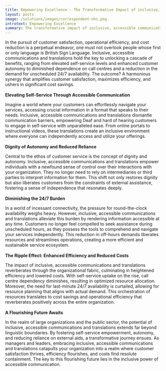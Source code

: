 ```yaml
---
title: Empowering Excellence - The Transformative Impact of inclusive, Accessible Communications and Translations on Customer Service
layout: posts
image: /solutions/images/correspondent-nhs.png
introtext: Empowering Excellence
summary: The transformative impact of inclusive, accessible communications and translations at scale amplifies customer satisfaction, maximizes efficiency, and ushers in significant cost savings.
---
```


In the pursuit of customer satisfaction, operational efficiency, and cost reduction is a perpetual endeavor, one must not overlook people whose first or only language is British Sign Language.  Inclusive, accessible communications and translations hold the key to unlocking a cascade of benefits, ranging from elevated self-service levels and enhanced customer autonomy to diminished dependence on call centres and a reduction in the demand for unscheduled 24/7 availability. The outcome? A harmonious synergy that amplifies customer satisfaction, maximizes efficiency, and ushers in significant cost savings.
\
\
**Elevating Self-Service Through Accessible Communication**

Imagine a world where your customers can effortlessly navigate your services, accessing crucial information in a format that speaks to their needs. Inclusive, accessible communications and translations dismantle communication barriers, empowering Deaf and hard of hearing customers to engage in self-service with unparalleled ease. From online portals to instructional videos, these translations create an inclusive environment where everyone can independently access and utilize your offerings.
\
\
**Dignity of Autonomy and Reduced Reliance**

Central to the ethos of customer service is the concept of dignity and autonomy. Inclusive, accessible communications and translations empower individuals with a newfound sense of control over their interactions with your organization. They no longer need to rely on intermediaries or third parties to interpret information for them. This shift not only restores dignity but also liberates customers from the constraints of external assistance, fostering a sense of independence that resonates deeply.
\
\
**Diminishing the 24/7 Burden**

In a world of incessant connectivity, the pressure for round-the-clock availability weighs heavy. However, inclusive, accessible communications and translations alleviate this burden by rendering information accessible at any time. Customers no longer feel compelled to seek assistance during unscheduled hours, as they possess the tools to comprehend and navigate your services independently. This reduction in off-hours demands liberates resources and streamlines operations, creating a more efficient and sustainable service ecosystem.
\
\
**The Ripple Effect: Enhanced Efficiency and Reduced Costs**

The impact of inclusive, accessible communications and translations reverberates through the organizational fabric, culminating in heightened efficiency and lowered costs. With self-service uptake on the rise, call centre dependency diminishes, resulting in optimized resource allocation. Moreover, the need for last-minute 24/7 availability is curtailed, allowing for resource planning that aligns with actual demand. This orchestration of resources translates to cost savings and operational efficiency that reverberates positively across the entire organization.
\
\
**A Flourishing Future Awaits**

In the realm of large organizations and the public sector, the potential of inclusive, accessible communications and translations extends far beyond linguistic boundaries. By fostering self-service empowerment, autonomy, and reducing reliance on external aids, a transformative journey ensues. As managers and leaders, embracing inclusive, accessible communications and translations catapults your organization into a realm where customer satisfaction thrives, efficiency flourishes, and costs find resolute containment. The key to this flourishing future lies in the inclusive power of accessible communication.

